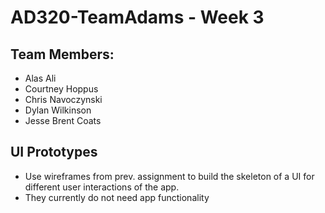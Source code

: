 # AD320-TeamAdams - Week 3

## Team Members:
* Alas Ali
* Courtney Hoppus
* Chris Navoczynski
* Dylan Wilkinson
* Jesse Brent Coats

## UI Prototypes
* Use wireframes from prev. assignment to build the
skeleton of a UI for different user interactions of the app.
* They currently do not need app functionality 


		
